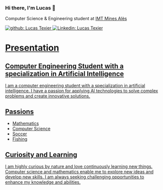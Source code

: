 ### Hi there, I'm Lucas 👋

<p>Computer Science & Engineering student at <a href="https://www.imt-mines-ales.fr/">IMT Mines Alès
</p>

![github: Lucas Texier](https://img.shields.io/badge/-Github-black?style=flat-square&logo=Github&logoColor=white)
![Linkedin: Lucas Texier](https://img.shields.io/badge/-Lucas-blue?style=flat-square&logo=Linkedin&logoColor=white)

<body>
  <h1>Presentation</h1>

  <h2>Computer Engineering Student with a specialization in Artificial Intelligence</h2>
  <p>I am a computer engineering student with a specialization in artificial intelligence. I have a passion for applying AI technologies to solve complex problems and create innovative solutions.</p>

  <h2>Passions</h2>
  <ul>
    <li>Mathematics</li>
    <li>Computer Science</li>
    <li>Soccer</li>
    <li>Fishing</li>
  </ul>

  <h2>Curiosity and Learning</h2>
  <p>I am highly curious by nature and love continuously learning new things. Computer science and mathematics enable me to explore new ideas and develop new skills. I am always seeking challenging opportunities to enhance my knowledge and abilities.</p>
</body>
